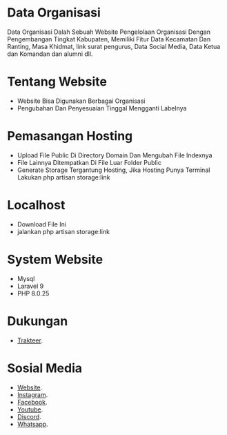 # Data Organisasi
Data Organisasi Dalah Sebuah Website Pengelolaan Organisasi Dengan Pengembangan Tingkat Kabupaten, Memiliki Fitur Data Kecamatan Dan Ranting, Masa Khidmat, link surat pengurus, Data Social Media, Data Ketua dan Komandan dan alumni dll.

# Tentang Website
- Website Bisa Digunakan Berbagai Organisasi
- Pengubahan Dan Penyesuaian Tinggal Mengganti Labelnya

# Pemasangan Hosting
- Upload File Public Di Directory Domain Dan Mengubah File Indexnya 
- File Lainnya Ditempatkan Di File Luar Folder Public
- Generate Storage Tergantung Hosting, Jika Hosting Punya Terminal Lakukan php artisan storage:link

# Localhost
- Download File Ini
- jalankan php artisan storage:link

# System Website
- Mysql
- Laravel 9
- PHP 8.0.25

# Dukungan
- [Trakteer](https://trakteer.id/rizalnkri/tip).

# Sosial Media
- [Website](https://reizalnkri.or.id).
- [Instagram](https://instagram.com/rizalnkri_12).
- [Facebook](https://www.facebook.com/reizalnkri12).
- [Youtube](https://www.youtube.com/@ReiZaLNKRI).
- [Discord](https://discord.com/users/833974454856974347).
- [Whatsapp](https://wa.me/628175019966).
